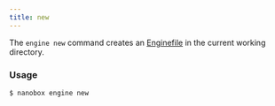 ```yaml
---
title: new
---
```


The `engine new` command creates an [Enginefile](/engines/enginefile/) in the current working directory.

### Usage
```shell
$ nanobox engine new
```